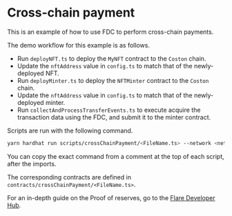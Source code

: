 # Cross-chain payment

This is an example of how to use FDC to perform cross-chain payments.

The demo workflow for this example is as follows.

- Run `deployNFT.ts` to deploy the `MyNFT` contract to the `Coston` chain.
- Update the `nftAddress` value in `config.ts` to match that of the newly-deployed NFT.
- Run `deployMinter.ts` to deploy the `NFTMinter` contract to the `Coston` chain.
- Update the `nftAddress` value in `config.ts` to match that of the newly-deployed minter.
- Run `collectAndProcessTransferEvents.ts` to execute acquire the transaction data using the FDC, and submit it to the minter contract.

Scripts are run with the following command.

```sh
yarn hardhat run scripts/crossChainPayment/<FileName.ts> --network <network>
```

You can copy the exact command from a comment at the top of each script, after the imports.

The corresponding contracts are defined in `contracts/crossChainPayment/<FileName.ts>`.

For an in-depth guide on the Proof of reserves, go to the [Flare Developer Hub](https://dev.flare.network/fdc/guides/hardhat/proof-of-reserves).

<!-- Auto-update: 2025-10-17T09:36:47.464649 -->
